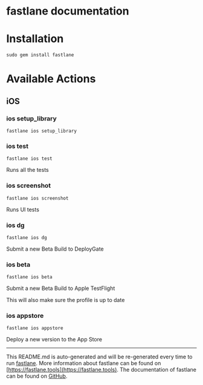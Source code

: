 fastlane documentation
================
# Installation
```
sudo gem install fastlane
```
# Available Actions
## iOS
### ios setup_library
```
fastlane ios setup_library
```

### ios test
```
fastlane ios test
```
Runs all the tests
### ios screenshot
```
fastlane ios screenshot
```
Runs UI tests
### ios dg
```
fastlane ios dg
```
Submit a new Beta Build to DeployGate
### ios beta
```
fastlane ios beta
```
Submit a new Beta Build to Apple TestFlight

This will also make sure the profile is up to date
### ios appstore
```
fastlane ios appstore
```
Deploy a new version to the App Store

----

This README.md is auto-generated and will be re-generated every time to run [fastlane](https://fastlane.tools).
More information about fastlane can be found on [https://fastlane.tools](https://fastlane.tools).
The documentation of fastlane can be found on [GitHub](https://github.com/fastlane/fastlane/tree/master/fastlane).